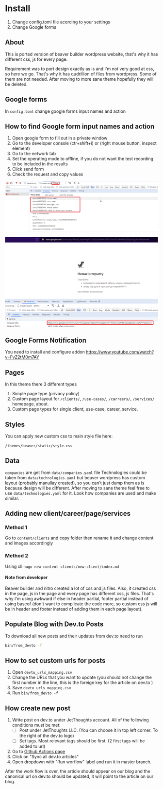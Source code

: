 # Install

1. Change config.toml file acording to your settings
2. Change Google forms

## About

This is ported version of beaver builder wordpress website, that's why it has different css, js for every page.

Requirement was to port design exactly as is and I'm not very good at css, so here we go. That's why it has qudrillion of files from wordpress. Some of them are not needed.
After moving to more sane theme hopefully they will be deleted.

## Google forms

In `config.toml` change google forms input names and action

## How to find Google form input names and action

1. Open google form to fill out in a private window
2. Go to the developer console (ctr+shift+i) or (right mouse button, inspect element)
3. Go to the network tab
4. Set the operating mode to offline, if you do not want the test recording to be included in the results
5. Click send form
6. Check the request and copy values

![](google_forms_get_names.png)

![](google_forms_get_url.png)

## Google Forms Notification

You need to install and configure addon
<https://www.youtube.com/watch?v=FvZ2tM0m7AY>

## Pages

In this theme there 3 different types

1. Simple page type (privacy policy)
2. Custom page layout for `/clients/`, `/use-cases/`, `/carreers/`, `/services/` homepage, about.
3. Custom page types for single client, use-case, career, service.

## Styles

You can apply new custom css to main style file here:

`/themes/beaver/static/style.css`

## Data

`companies` are get from `data/companies.yaml` file
Technologies could be taken from `data/technologies.yaml` but beaver wordpress has custom layout (probably manullay created), so you can't just dump them as is because design will be different. After moving to sane theme feel free to use `data/technologies.yaml` for it. Look how companies are used and make similar.

## Adding new client/career/page/services

### Method 1

Go to `content/clients` and copy folder then rename it and change content and images accordingly

### Method 2

Using cli `hugo new content clients/new-client/index.md`

#### Note from developer

Beaver builder and nitro created a lot of css and js files. Also, it created css in the page, js in the page and every page has different css, js files. That's why I'm using awkward if else in header partial, footer partial instead of using baseof (don't want to complicate the code more, so custom css js will be in header and footer instead of adding them in each page layout).


## Populate Blog with Dev.to Posts

To download all new posts and their updates from dev.to need to run

```bash
bin/from_devto -f
```

## How to set custom urls for posts

1. Open `devto_urls_mapping.csv`
2. Change the URLs that you want to update (you should not change the first number in the line, this is the foreign key for the article on dev.to )
3. Save `devto_urls_mapping.csv`
4. Run `bin/from_devto -f`


## How create new post

1. Write post on dev.to under JetThoughts account. All of the following conditions must be met:
    - [ ] Post under JetThoughts LLC. (You can choose it in top left corner. To the right of the dev.to logo)
    - [ ] Set tags. Most relevant tags should be first. (2 first tags will be added to url)

2. Go to [Github Actions page](https://github.com/jetthoughts/jetthoughts.github.io/actions)
3. Click on "Sync all dev.to articles"
4. Open dropdown with "Run worflow" label and run it in master branch.

After the work flow is over, the article should appear on our blog and the canonical url on dev.to should be updated, it will point to the article on our blog.
